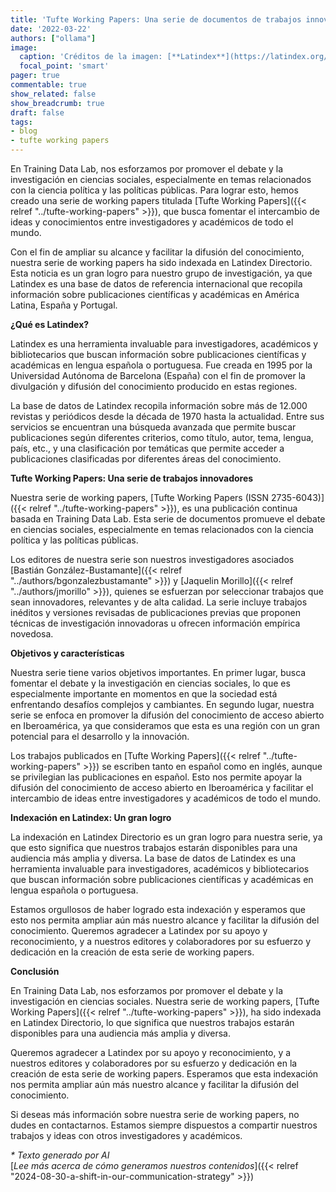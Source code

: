 ```yaml
---
title: 'Tufte Working Papers: Una serie de documentos de trabajos innovadores ya indexada en Latindex'
date: '2022-03-22'
authors: ["ollama"]
image:
  caption: 'Créditos de la imagen: [**Latindex**](https://latindex.org/latindex/inicio)'
  focal_point: 'smart'
pager: true
commentable: true
show_related: false
show_breadcrumb: true
draft: false
tags:
- blog
- tufte working papers
---
```


En Training Data Lab, nos esforzamos por promover el debate y la investigación en ciencias sociales, especialmente en temas relacionados con la ciencia política y las políticas públicas. Para lograr esto, hemos creado una serie de working papers titulada [Tufte Working Papers]({{< relref "../tufte-working-papers" >}}), que busca fomentar el intercambio de ideas y conocimientos entre investigadores y académicos de todo el mundo.

<!--more-->

Con el fin de ampliar su alcance y facilitar la difusión del conocimiento, nuestra serie de working papers ha sido indexada en Latindex Directorio. Esta noticia es un gran logro para nuestro grupo de investigación, ya que Latindex es una base de datos de referencia internacional que recopila información sobre publicaciones científicas y académicas en América Latina, España y Portugal.

 **¿Qué es Latindex?**

Latindex es una herramienta invaluable para investigadores, académicos y bibliotecarios que buscan información sobre publicaciones científicas y académicas en lengua española o portuguesa. Fue creada en 1995 por la Universidad Autónoma de Barcelona (España) con el fin de promover la divulgación y difusión del conocimiento producido en estas regiones.

La base de datos de Latindex recopila información sobre más de 12.000 revistas y periódicos desde la década de 1970 hasta la actualidad. Entre sus servicios se encuentran una búsqueda avanzada que permite buscar publicaciones según diferentes criterios, como título, autor, tema, lengua, país, etc., y una clasificación por temáticas que permite acceder a publicaciones clasificadas por diferentes áreas del conocimiento.

**Tufte Working Papers: Una serie de trabajos innovadores**

Nuestra serie de working papers, [Tufte Working Papers (ISSN 2735-6043)]({{< relref "../tufte-working-papers" >}}), es una publicación continua basada en Training Data Lab. Esta serie de documentos promueve el debate en ciencias sociales, especialmente en temas relacionados con la ciencia política y las políticas públicas.

Los editores de nuestra serie son nuestros investigadores asociados [Bastián González-Bustamante]({{< relref "../authors/bgonzalezbustamante" >}}) y [Jaquelin Morillo]({{< relref "../authors/jmorillo" >}}), quienes se esfuerzan por seleccionar trabajos que sean innovadores, relevantes y de alta calidad. La serie incluye trabajos inéditos y versiones revisadas de publicaciones previas que proponen técnicas de investigación innovadoras u ofrecen información empírica novedosa.

**Objetivos y características**

Nuestra serie tiene varios objetivos importantes. En primer lugar, busca fomentar el debate y la investigación en ciencias sociales, lo que es especialmente importante en momentos en que la sociedad está enfrentando desafíos complejos y cambiantes. En segundo lugar, nuestra serie se enfoca en promover la difusión del conocimiento de acceso abierto en Iberoamérica, ya que consideramos que esta es una región con un gran potencial para el desarrollo y la innovación.

Los trabajos publicados en [Tufte Working Papers]({{< relref "../tufte-working-papers" >}}) se escriben tanto en español como en inglés, aunque se privilegian las publicaciones en español. Esto nos permite apoyar la difusión del conocimiento de acceso abierto en Iberoamérica y facilitar el intercambio de ideas entre investigadores y académicos de todo el mundo.

**Indexación en Latindex: Un gran logro**

La indexación en Latindex Directorio es un gran logro para nuestra serie, ya que esto significa que nuestros trabajos estarán disponibles para una audiencia más amplia y diversa. La base de datos de Latindex es una herramienta invaluable para investigadores, académicos y bibliotecarios que buscan información sobre publicaciones científicas y académicas en lengua española o portuguesa.

Estamos orgullosos de haber logrado esta indexación y esperamos que esto nos permita ampliar aún más nuestro alcance y facilitar la difusión del conocimiento. Queremos agradecer a Latindex por su apoyo y reconocimiento, y a nuestros editores y colaboradores por su esfuerzo y dedicación en la creación de esta serie de working papers.

**Conclusión**

En Training Data Lab, nos esforzamos por promover el debate y la investigación en ciencias sociales. Nuestra serie de working papers, [Tufte Working Papers]({{< relref "../tufte-working-papers" >}}), ha sido indexada en Latindex Directorio, lo que significa que nuestros trabajos estarán disponibles para una audiencia más amplia y diversa.

Queremos agradecer a Latindex por su apoyo y reconocimiento, y a nuestros editores y colaboradores por su esfuerzo y dedicación en la creación de esta serie de working papers. Esperamos que esta indexación nos permita ampliar aún más nuestro alcance y facilitar la difusión del conocimiento.

Si deseas más información sobre nuestra serie de working papers, no dudes en contactarnos. Estamos siempre dispuestos a compartir nuestros trabajos y ideas con otros investigadores y académicos.

_* Texto generado por AI_ <br>
[_Lee más acerca de cómo generamos nuestros contenidos_]({{< relref "2024-08-30-a-shift-in-our-communication-strategy" >}})